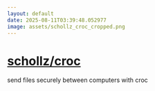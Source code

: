 ```yaml
---
layout: default
date: 2025-08-11T03:39:48.052977
image: assets/schollz_croc_cropped.png
---
```


# [schollz/croc](https://github.com/schollz/croc)

send files securely between computers with croc
